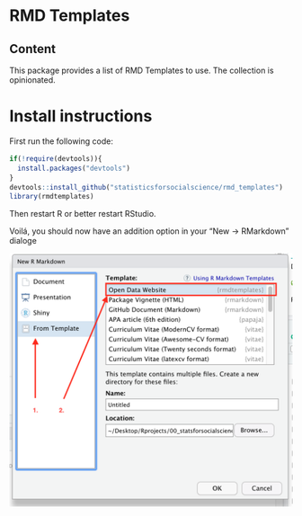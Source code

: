 RMD Templates
================

## Content

This package provides a list of RMD Templates to use. The collection is
opinionated.

# Install instructions

First run the following code:

``` r
if(!require(devtools)){
  install.packages("devtools")
}
devtools::install_github("statisticsforsocialscience/rmd_templates")
library(rmdtemplates)
```

Then restart R or better restart RStudio.

Voilá, you should now have an addition option in your “New -\>
RMarkdown” dialoge

![](README_files/click.png)
